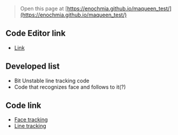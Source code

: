 
> Open this page at [https://enochmia.github.io/maqueen_test/](https://enochmia.github.io/maqueen_test/)

## Code Editor link

* [Link](https://makecode.microbit.org/#editor)

## Developed list

* Bit Unstable line tracking code
* Code that recognizes face and follows to it(?)

## Code link

* [Face tracking](https://github.com/Enochmia/maqueen_test/blob/master/Face_Recognition_V1V2.js)
* [Line tracking](https://github.com/Enochmia/maqueen_test/blob/master/Line_Tracking_Simeple_Ver)
